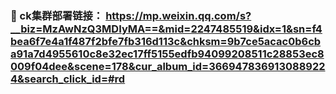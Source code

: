 
### 🔗 ck集群部署链接： https://mp.weixin.qq.com/s?__biz=MzAwNzQ3MDIyMA==&mid=2247485519&idx=1&sn=f4bea6f7e4a1f487f2bfe7fb316d113c&chksm=9b7ce5acac0b6cba91a7d4955610c8e32ec17ff5155edfb94099208511c28853ec8009f04dee&scene=178&cur_album_id=3669478369130889224&search_click_id=#rd
